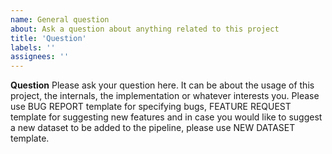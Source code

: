 ```yaml
---
name: General question
about: Ask a question about anything related to this project
title: 'Question'
labels: ''
assignees: ''
---
```


**Question**
Please ask your question here. It can be about the usage of this project, the internals, the implementation or whatever interests you.
Please use BUG REPORT template for specifying bugs, FEATURE REQUEST template for suggesting new features and in case you would like to suggest a new dataset to be added to the pipeline, please use NEW DATASET template.